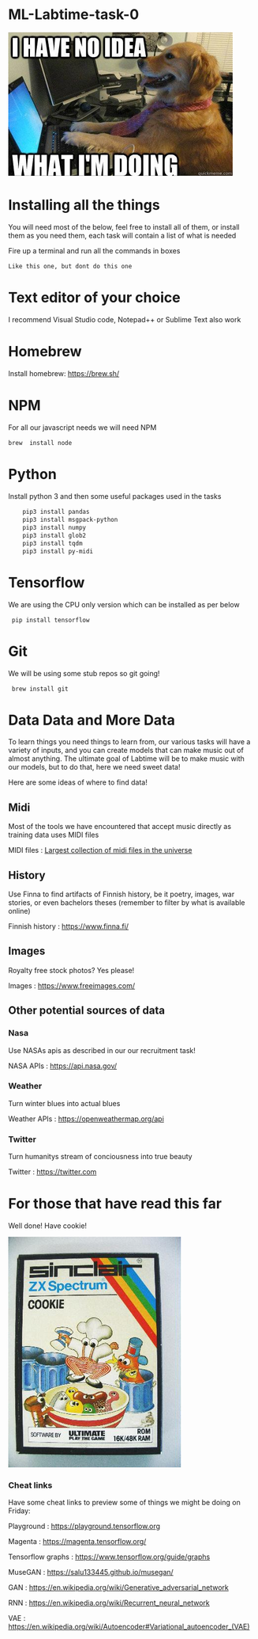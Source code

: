 # ML-Labtime-task-0

![alt text](task0.jpg "No idea")


# Installing all the things
You will need most of the below, feel free to install all of them, or install them as you need them, each task will contain a list of what is needed

Fire up a terminal and run all the commands in boxes

```
Like this one, but dont do this one
``` 

# Text editor of your choice
I recommend Visual Studio code, Notepad++ or Sublime Text also work

# Homebrew
Install homebrew: https://brew.sh/

# NPM
For all our javascript needs we will need NPM

```
brew  install node
```

# Python
Install python 3 and then some useful packages used in the tasks

``` brew install python3'''
    pip3 install pandas
    pip3 install msgpack-python
    pip3 install numpy
    pip3 install glob2
    pip3 install tqdm
    pip3 install py-midi
``` 

# Tensorflow
We are using the CPU only version which can be installed as per below

```
 pip install tensorflow
 ``` 

# Git
We will be using some stub repos so git going!
```
 brew install git
 ``` 

# Data Data and More Data
To learn things you need things to learn from, our various tasks will have a variety of inputs, and you can create models that can make music out of almost anything.  The ultimate goal of Labtime will be to make music with our models, but to do that, here we need sweet data!

Here are some ideas of where to find data!

## Midi
Most of the tools we have encountered that accept music directly as training data uses MIDI files

MIDI files : [Largest collection of midi files in the universe](https://www.reddit.com/r/datasets/comments/3akhxy/the_largest_midi_collection_on_the_internet/)

## History
Use Finna to find artifacts of Finnish history, be it poetry, images, war stories, or even bachelors theses (remember to filter by what is available online)

Finnish history : https://www.finna.fi/

## Images
Royalty free stock photos?  Yes please!

Images : https://www.freeimages.com/

## Other potential sources of data
### Nasa
Use NASAs apis as described in our our recruitment task!

NASA APIs : https://api.nasa.gov/

### Weather
Turn winter blues into actual blues

Weather APIs : https://openweathermap.org/api

### Twitter
Turn humanitys stream of conciousness into true beauty

Twitter : https://twitter.com

# For those that have read this far
Well done! Have cookie!

![alt text](cookie.jpg "Cookies!")

### Cheat links
Have some cheat links to preview some of things we might be doing on Friday:

Playground : https://playground.tensorflow.org

Magenta : https://magenta.tensorflow.org/

Tensorflow graphs : https://www.tensorflow.org/guide/graphs

MuseGAN : https://salu133445.github.io/musegan/

GAN : https://en.wikipedia.org/wiki/Generative_adversarial_network

RNN : https://en.wikipedia.org/wiki/Recurrent_neural_network

VAE : https://en.wikipedia.org/wiki/Autoencoder#Variational_autoencoder_(VAE) 

